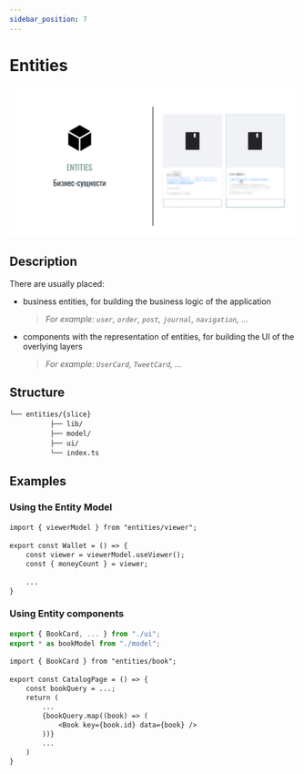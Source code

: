 ```yaml
---
sidebar_position: 7
---
```


# Entities

![entities-themed-bordered](/img/layers/entities.png)

## Description

There are usually placed:

- business entities, for building the business logic of the application
    > *For example: `user`, `order`, `post`, `journal`, `navigation`, ...*
- components with the representation of entities, for building the UI of the overlying layers
    > *For example: `UserCard`, `TweetCard`, ...*

## Structure

```sh
└── entities/{slice}
          ├── lib/
          ├── model/
          ├── ui/
          └── index.ts
```

## Examples

### Using the Entity Model

```tsx title=**/**/index.tsx
import { viewerModel } from "entities/viewer";

export const Wallet = () => {
    const viewer = viewerModel.useViewer();
    const { moneyCount } = viewer;
    
    ...
}
```

### Using Entity components

```ts title=entities/book/index.ts
export { BookCard, ... } from "./ui";
export * as bookModel from "./model";
```

```tsx title=pages/**/index.tsx
import { BookCard } from "entities/book";

export const CatalogPage = () => {
    const bookQuery = ...;
    return (
        ...
        {bookQuery.map((book) => (
            <Book key={book.id} data={book} />
        ))}
        ...
    )
}
```
